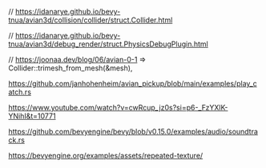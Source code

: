 // https://idanarye.github.io/bevy-tnua/avian3d/collision/collider/struct.Collider.html

// https://idanarye.github.io/bevy-tnua/avian3d/debug_render/struct.PhysicsDebugPlugin.html

// https://joonaa.dev/blog/06/avian-0-1
  => Collider::trimesh_from_mesh(&mesh),


https://github.com/janhohenheim/avian_pickup/blob/main/examples/play_catch.rs

https://www.youtube.com/watch?v=cwRcup_jz0s?si=p6-_FzYXlK-YNihI&t=10771

https://github.com/bevyengine/bevy/blob/v0.15.0/examples/audio/soundtrack.rs

https://bevyengine.org/examples/assets/repeated-texture/

